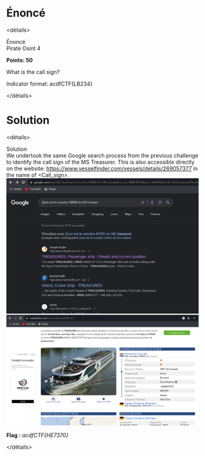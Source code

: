 # Énoncé

<détails><summary>Énoncé</summary>
Pirate Osint 4

**Points: 50**

What is the call sign?

Indicator format: acdfCTF{LB234}

</détails>

# Solution
<détails><summary>Solution</summary>
We undertook the same Google search process from the previous challenge to identify the call sign of the MS Treasurer.
This is also accessible directly on the website: https://www.vesselfinder.com/vessels/details/269057377 in the name of <Call_sign>.
<img src='https://github.com/parfaittolefo/Cyberlympics-CTF-Qualif-2023/blob/main/img/Capture%20d%E2%80%99%C3%A9cran%20du%202023-09-25%2004-15-12.png'>
<img src='https://github.com/parfaittolefo/Cyberlympics-CTF-Qualif-2023/blob/main/img/Capture%20d%E2%80%99%C3%A9cran%20du%202023-09-25%2004-16-06.png'>
 
 **Flag :** _acdfCTF{HE7370}_
 
</détails>
